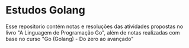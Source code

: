 # Estudos Golang

Esse repositorio contém notas e resoluções das atividades propostas no livro "A Linguagem de Programação Go", além de notas realizadas com base no curso "Go (Golang) - Do zero ao avançado"